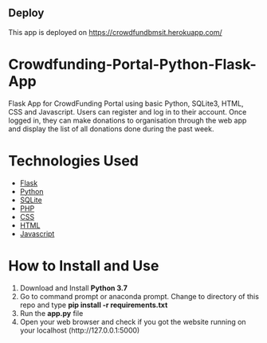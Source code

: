 ## Deploy
This app is deployed on https://crowdfundbmsit.herokuapp.com/

# Crowdfunding-Portal-Python-Flask-App
Flask App for CrowdFunding Portal using basic Python, SQLite3, HTML, CSS and Javascript. Users can register and log in to their account. Once logged in, they can make donations to organisation through the web app and display the list of all donations done during the past week.

# Technologies Used
<ul>
<a href="https://flask.palletsprojects.com/en/1.1.x/"><li>Flask</a></li>
<a href="https://www.python.org/"><li>Python</a></li>  
<a href="https://www.sqlite.org/index.html"><li>SQLite</a></li>
<a href="https://www.php.net/"><li>PHP</a></li>
<a href="https://www.w3.org/Style/CSS/Overview.en.html"><li>CSS</a></li>
<a href="https://www.w3.org/TR/html52/"><li>HTML</a></li>
<a href="https://www.javascript.com/"><li>Javascript</a></li>
</ul>

# How to Install and Use
<ol>
  <li>Download and Install <b>Python 3.7</b></li>
<li>Go to command prompt or anaconda prompt. Change to directory of this repo and type <b>pip install -r requirements.txt</b></li>
<li>Run the <b>app.py</b> file</li>
<li>Open your web browser and check if you got the website running on your localhost (http://127.0.0.1:5000)</li>
</ol>





